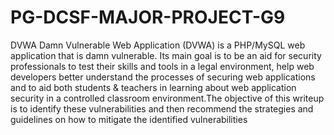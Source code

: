 # PG-DCSF-MAJOR-PROJECT-G9
DVWA
Damn Vulnerable Web Application (DVWA) is a PHP/MySQL web application that is damn vulnerable. Its main goal is to be an aid for security professionals to test their skills and tools in a legal environment, help web developers better understand the processes of securing web applications and to aid both students & teachers in learning about web application security in a controlled classroom environment.The objective of this writeup is to identify these vulnerabilities and then recommend the strategies and guidelines on how to mitigate the identified vulnerabilities
